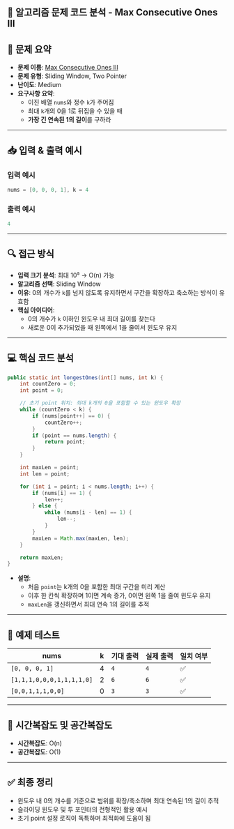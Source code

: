 ## 🧠 알고리즘 문제 코드 분석 - Max Consecutive Ones III

## 📌 문제 요약
- **문제 이름**: [Max Consecutive Ones III](https://leetcode.com/problems/max-consecutive-ones-iii/description/)
- **문제 유형**: Sliding Window, Two Pointer
- **난이도**: Medium
- **요구사항 요약**:
  - 이진 배열 `nums`와 정수 `k`가 주어짐
  - 최대 `k`개의 0을 1로 뒤집을 수 있을 때
  - **가장 긴 연속된 1의 길이**를 구하라

---

## 📥 입력 & 출력 예시

### 입력 예시
```java
nums = [0, 0, 0, 1], k = 4
```

### 출력 예시
```java
4
```

---

## 🔍 접근 방식

- **입력 크기 분석**: 최대 10⁵ → O(n) 가능
- **알고리즘 선택**: Sliding Window
- **이유**: 0의 개수가 `k`를 넘지 않도록 유지하면서 구간을 확장하고 축소하는 방식이 유효함
- **핵심 아이디어**:
  - 0의 개수가 `k` 이하인 윈도우 내 최대 길이를 찾는다
  - 새로운 0이 추가되었을 때 왼쪽에서 1을 줄여서 윈도우 유지

---

## 💻 핵심 코드 분석

```java
public static int longestOnes(int[] nums, int k) {
    int countZero = 0;
    int point = 0;

    // 초기 point 위치: 최대 k개의 0을 포함할 수 있는 윈도우 확장
    while (countZero < k) {
        if (nums[point++] == 0) {
            countZero++;
        }
        if (point == nums.length) {
            return point;
        }
    }

    int maxLen = point;
    int len = point;

    for (int i = point; i < nums.length; i++) {
        if (nums[i] == 1) {
            len++;
        } else {
            while (nums[i - len] == 1) {
                len--;
            }
        }
        maxLen = Math.max(maxLen, len);
    }

    return maxLen;
}
```

- **설명**:
  - 처음 `point`는 k개의 0을 포함한 최대 구간을 미리 계산
  - 이후 한 칸씩 확장하며 1이면 계속 증가, 0이면 왼쪽 1을 줄여 윈도우 유지
  - `maxLen`을 갱신하면서 최대 연속 1의 길이를 추적

---

## 🧪 예제 테스트

| nums | k | 기대 출력 | 실제 출력 | 일치 여부 |
|------|---|------------|------------|------------|
| `[0, 0, 0, 1]` | 4 | `4` | `4` | ✅ |
| `[1,1,1,0,0,0,1,1,1,1,0]` | 2 | `6` | `6` | ✅ |
| `[0,0,1,1,1,0,0]` | 0 | `3` | `3` | ✅ |

---

## 📝 시간복잡도 및 공간복잡도

- **시간복잡도**: O(n)
- **공간복잡도**: O(1)

---

## ✅ 최종 정리

- 윈도우 내 0의 개수를 기준으로 범위를 확장/축소하며 최대 연속된 1의 길이 추적
- 슬라이딩 윈도우 및 투 포인터의 전형적인 활용 예시
- 초기 point 설정 로직이 독특하며 최적화에 도움이 됨
